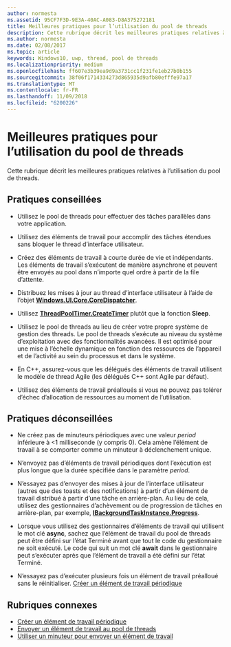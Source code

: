 ```yaml
---
author: normesta
ms.assetid: 95CF7F3D-9E3A-40AC-A083-D8A375272181
title: Meilleures pratiques pour l’utilisation du pool de threads
description: Cette rubrique décrit les meilleures pratiques relatives à l’utilisation du pool de threads.
ms.author: normesta
ms.date: 02/08/2017
ms.topic: article
keywords: Windows10, uwp, thread, pool de threads
ms.localizationpriority: medium
ms.openlocfilehash: ff607e3b39ea9d9a3731cc1f231fe1eb27b0b155
ms.sourcegitcommit: 38f06f1714334273d865935d9afb80efffe97a17
ms.translationtype: MT
ms.contentlocale: fr-FR
ms.lasthandoff: 11/09/2018
ms.locfileid: "6200226"
---
```

# <a name="best-practices-for-using-the-thread-pool"></a>Meilleures pratiques pour l’utilisation du pool de threads

Cette rubrique décrit les meilleures pratiques relatives à l’utilisation du pool de threads.

## <a name="dos"></a>Pratiques conseillées


-   Utilisez le pool de threads pour effectuer des tâches parallèles dans votre application.

-   Utilisez des éléments de travail pour accomplir des tâches étendues sans bloquer le thread d’interface utilisateur.

-   Créez des éléments de travail à courte durée de vie et indépendants. Les éléments de travail s’exécutent de manière asynchrone et peuvent être envoyés au pool dans n’importe quel ordre à partir de la file d’attente.

-   Distribuez les mises à jour au thread d’interface utilisateur à l’aide de l’objet [**Windows.UI.Core.CoreDispatcher**](https://msdn.microsoft.com/library/windows/apps/BR208211).

-   Utilisez [**ThreadPoolTimer.CreateTimer**](https://msdn.microsoft.com/library/windows/apps/Hh967921) plutôt que la fonction **Sleep**.

-   Utilisez le pool de threads au lieu de créer votre propre système de gestion des threads. Le pool de threads s’exécute au niveau du système d’exploitation avec des fonctionnalités avancées. Il est optimisé pour une mise à l’échelle dynamique en fonction des ressources de l’appareil et de l’activité au sein du processus et dans le système.

-   En C++, assurez-vous que les délégués des éléments de travail utilisent le modèle de thread Agile (les délégués C++ sont Agile par défaut).

-   Utilisez des éléments de travail préalloués si vous ne pouvez pas tolérer d’échec d’allocation de ressources au moment de l’utilisation.

## <a name="donts"></a>Pratiques déconseillées


-   Ne créez pas de minuteurs périodiques avec une valeur *period* inférieure à &lt;1 milliseconde (y compris 0). Cela amène l’élément de travail à se comporter comme un minuteur à déclenchement unique.

-   N’envoyez pas d’éléments de travail périodiques dont l’exécution est plus longue que la durée spécifiée dans le paramètre *period*.

-   N’essayez pas d’envoyer des mises à jour de l’interface utilisateur (autres que des toasts et des notifications) à partir d’un élément de travail distribué à partir d’une tâche en arrière-plan. Au lieu de cela, utilisez des gestionnaires d’achèvement ou de progression de tâches en arrière-plan, par exemple, [**IBackgroundTaskInstance.Progress**](https://msdn.microsoft.com/library/windows/apps/BR224800).

-   Lorsque vous utilisez des gestionnaires d’éléments de travail qui utilisent le mot clé **async**, sachez que l’élément de travail du pool de threads peut être défini sur l’état Terminé avant que tout le code du gestionnaire ne soit exécuté. Le code qui suit un mot clé **await** dans le gestionnaire peut s’exécuter après que l’élément de travail a été défini sur l’état Terminé.

-   N’essayez pas d’exécuter plusieurs fois un élément de travail préalloué sans le réinitialiser. [Créer un élément de travail périodique](create-a-periodic-work-item.md)

## <a name="related-topics"></a>Rubriques connexes


* [Créer un élément de travail périodique](create-a-periodic-work-item.md)
* [Envoyer un élément de travail au pool de threads](submit-a-work-item-to-the-thread-pool.md)
* [Utiliser un minuteur pour envoyer un élément de travail](use-a-timer-to-submit-a-work-item.md)
